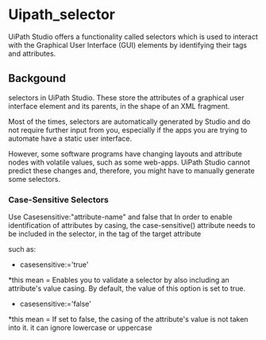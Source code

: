 # Uipath_selector
UiPath Studio offers a functionality called selectors which is used to interact with the Graphical User Interface (GUI) elements by identifying their tags and attributes.

## Backgound 
selectors in UiPath Studio. These store the attributes of a graphical user interface element and its parents, in the shape of an XML fragment.

Most of the times, selectors are automatically generated by Studio and do not require further input from you, especially if the apps you are trying to automate have a static user interface.

However, some software programs have changing layouts and attribute nodes with volatile values, such as some web-apps. UiPath Studio cannot predict these changes and, therefore, you might have to manually generate some selectors.

### Case-Sensitive Selectors
Use Casesensitive:"attribute-name" and false that 
In order to enable identification of attributes by casing, the case-sensitive() attribute needs to be included in the selector, in the tag of the target attribute

such as:
- casesensitive:<attribute-name>='true' 

*this mean = Enables you to validate a selector by also including an attribute's value casing. By default, the value of this option is set to true.

- casesensitive:<attribute-name>='false' 

*this mean = If set to false, the casing of the attribute's value is not taken into it. it can ignore lowercase or uppercase

